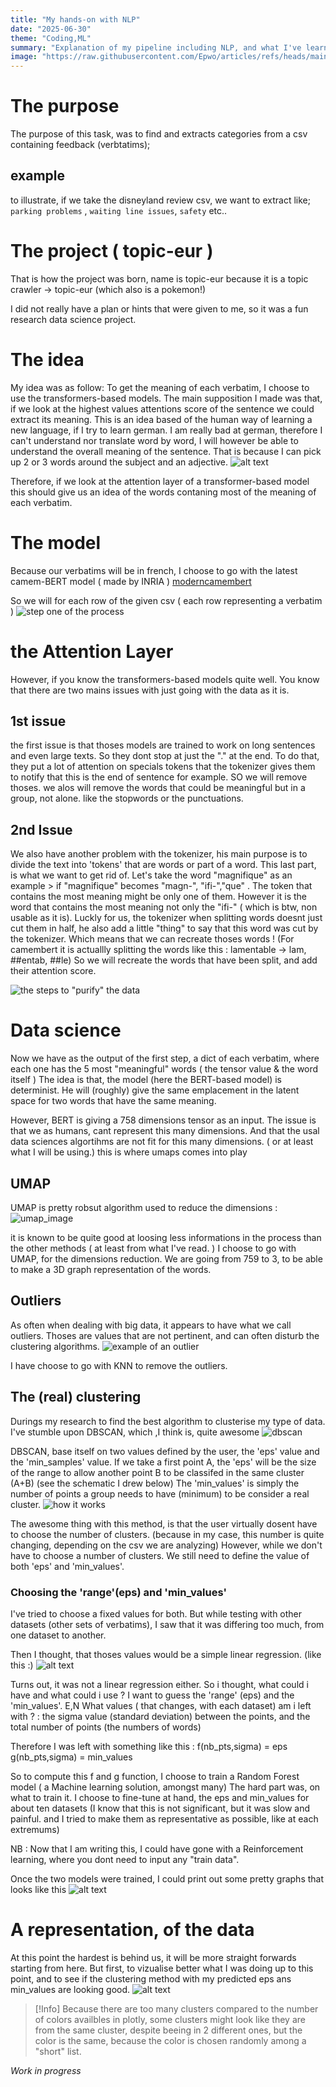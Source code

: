 ```yaml
---
title: "My hands-on with NLP"
date: "2025-06-30"
theme: "Coding,ML"
summary: "Explanation of my pipeline including NLP, and what I've learned"
image: "https://raw.githubusercontent.com/Epwo/articles/refs/heads/main/images/nlp_exp/nlp_exp_header.jpg"
---
```


# The purpose
The purpose of this task, was to find and extracts categories from a csv containing feedback (verbtatims);
## example
to illustrate, if we take the disneyland review csv, we want to extract like; `parking problems` , `waiting line issues`, `safety` etc..


# The project ( topic-eur )
That is how the project was born, name is topic-eur because it is a topic crawler -> topic-eur (which also is a pokemon!)

I did not really have a plan or hints that were given to me, so it was a fun research data science project.

# The idea
My idea was as follow:
To get the meaning of each verbatim, I choose to use the transformers-based models.
The main supposition I made was that, if we look at the highest values attentions score of the sentence we could extract its meaning.
This is an idea based of the human way of learning a new language, if I try to learn german. I am really bad at german, therefore I can't understand nor translate word by word, I will however be able to understand the overall meaning of the sentence. That is because I can pick up 2 or 3 words around the subject and an adjective.
![alt text](https://raw.githubusercontent.com/Epwo/articles/refs/heads/main/images/nlp_exp/image.png)

Therefore, if we look at the attention layer of a transformer-based model this should give us an idea of the words contaning most of the meaning of each verbatim.
# The model 
Because our verbatims will be in french, I choose to go with the latest camem-BERT model ( made by INRIA )
[moderncamembert](https://huggingface.co/almanach/moderncamembert-base)

So we will for each row of the given csv ( each row representing a verbatim )
![step one of the process](https://raw.githubusercontent.com/Epwo/articles/refs/heads/main/images/nlp_exp/step1.png)

# the Attention Layer
However, if you know the transformers-based models quite well. You know that there are two mains issues with just going with the data as it is.
## 1st issue
 the first issue is that thoses models are trained to work on long sentences and even large texts. So they dont stop at just the "." at the end.
 To do that, they put a lot of attention on specials tokens that the tokenizer gives them to notify that this is the end of sentence for example.
 SO we will remove thoses. we alos will remove the words that could be meaningful but in a group, not alone. like the stopwords or the punctuations.
## 2nd Issue
We also have another problem with the tokenizer, his main purpose is to divide the text into 'tokens' that are words or part of a word. This last part, is what we want to get rid of. Let's take the word "magnifique" as an example > if "magnifique" becomes "magn-", "ifi-","que" . The token that contains the most meaning might be only one of them. However it is the word that contains the most meaning not only the "ifi-" ( which is btw, non usable as it is).
Luckly for us, the tokenizer when splitting words doesnt just cut them in half, he also add a little "thing" to say that this word was cut by the tokenizer.
Which means that we can recreate thoses words !
(For camembert it is actuallly splitting the words like this : lamentable ->  lam, ##entab, ##le)
So we will recreate the words that have been split, and add their attention score.

![the steps to "purify" the data](https://github.com/Epwo/articles/blob/main/images/nlp_exp/purify_data.png?raw=true)

# Data science
Now we have as the output of the first step, a dict of each verbatim, where each one has the 5 most "meaningful" words ( the tensor value & the word itself )
The idea is that, the model (here the BERT-based model) is determinist. He will (roughly) give the same emplacement in the latent space for two words that have the same meaning.

However, BERT is giving a 758 dimensions tensor as an input. The issue is that we as humans, cant represent this many dimensions. And that the usal data sciences algortihms are not fit for this many dimensions. ( or at least what I will be using.)
this is where umaps comes into play
## UMAP
UMAP is pretty robsut algorithm used to reduce the dimensions :
![umap_image](https://miro.medium.com/v2/resize:fit:1400/1*fGQImmija7kepddB7SFaGA.jpeg)

it is known to be quite good at loosing less informations in the process than the other methods ( at least from what I've read. )
I choose to go with UMAP, for the dimensions reduction. We are going from 759 to 3, to be able to make a 3D graph representation of the words.

## Outliers
As often when dealing with big data, it appears to have what we call outliers.
Thoses are values that are not pertinent, and can often disturb the clustering algorithms. 
![example of an outlier](https://github.com/Epwo/articles/blob/main/images/nlp_exp/outliers.png?raw=true)

I have choose to go with KNN to remove the outliers.

## The (real) clustering
Durings my research to find the best algorithm to clusterise my type of data. I've stumble upon DBSCAN, which ,I think is, quite awesome
![dbscan](https://github.com/Epwo/articles/blob/main/images/nlp_exp/dbscan_general.png?raw=true)

DBSCAN, base itself on two values defined by the user, the 'eps' value and the 'min_samples' value.
If we take a first point A, the 'eps' will be the size of the range to allow another point B to be classifed in the same cluster (A+B) (see the schematic I drew below)
The 'min_values' is simply the number of points a group needs to have (minimum) to be consider a real cluster.
![how it works](https://github.com/Epwo/articles/blob/main/images/nlp_exp/dbscan_detailled.png?raw=true)

The awesome thing with this method, is that the user virtually dosent have to choose the number of clusters. (because in my case, this number is quite changing, depending on the csv we are analyzing)
However, while we don't have to choose a number of clusters. We still need to define the value of both 'eps' and 'min_values'. 

### Choosing the 'range'(eps) and 'min_values'
I've tried to choose a fixed values for both. But while testing with other datasets (other sets of verbatims), I saw that it was differing too much, from one dataset to another.

Then I thought, that thoses values would be a simple linear regression. (like this :)
![alt text](https://github.com/Epwo/articles/blob/main/images/nlp_exp/reglin.png?raw=true)

Turns out, it was not a linear regression either.
So i thought, what could i have and what could i use ?
I want to guess the 'range' (eps) and the 'min_values'. E,N
What values ( that changes, with each dataset) am i left with ? : the sigma value (standard deviation) between the points, and the total number of points (the numbers of words)

Therefore I was left with something like this : 
f(nb_pts,sigma) = eps 
g(nb_pts,sigma) = min_values

So to compute this f and g function, I choose to train a Random Forest model ( a Machine learning solution, amongst many)
The hard part was, on what to train it. I choose to fine-tune at hand, the eps and min_values for about ten datasets 
(I know that this is not significant, but it was slow and painful. and I tried to make them as representative as possible, like at each extremums)

NB : Now that I am writing this, I could have gone with a Reinforcement learning, where you dont need to input any "train data".

Once the two models were trained, I could print out some pretty graphs that looks like this
![alt text](https://github.com/Epwo/articles/blob/main/images/nlp_exp/RF.png?raw=true)


# A representation, of the data
At this point the hardest is behind us, it will be more straight forwards starting from here.
But first, to vizualise better what I was doing up to this point, and to see if the clustering method with my predicted eps ans min_values are looking good.
![alt text](https://github.com/Epwo/articles/blob/main/images/nlp_exp/visualize.png?raw=true)

> [!Info]
> Because there are too many clusters compared to the number of colors availbles in plotly, some clusters might look like they are from the same cluster, despite beeing in 2 different ones, but the color is the same, because the color is chosen randomly among a "short" list.

*Work in progress*